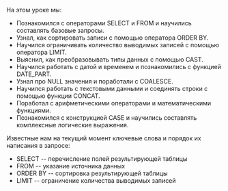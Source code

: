 На этом уроке мы:
* Познакомился с операторами SELECT и FROM и научились составлять базовые запросы.
* Узнал, как сортировать записи с помощью оператора ORDER BY.
* Научился ограничивать количество выводимых записей с помощью оператора LIMIT.
* Выяснил, как преобразовывать типы данных с помощью CAST.
* Научился работать с датой и временем и познакомились с функцией DATE_PART.
* Узнал про NULL значения и поработали с COALESCE.
* Научился работать с текстовыми данными и соединять строки с помощью функции CONCAT.
* Поработал с арифметическими операторами и математическими функциями.
* Познакомился с конструкцией CASE и научились составлять комплексные логические выражения.

Известные нам на текущий момент ключевые слова и порядок их написания в запросе:
- SELECT    -- перечисление полей результирующей таблицы
- FROM      -- указание источника данных
- ORDER BY  -- сортировка результирующей таблицы
- LIMIT     -- ограничение количества выводимых записей